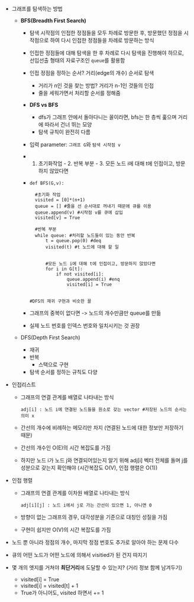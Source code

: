 - 그래프를 탐색하는 방법

  - **BFS(Breadth First Search)**

    - 탐색 시작점의 인접한 정점들을 모두 차례로 방문한 후, 방문했던 정점을 시작점으로 하여 다시 인접한 정점들을 차례로 방문하는 방식
    - 인접한 정점들에 대해 탐색을 한 후 차례로 다시 탐색을 진행해야 하므로, 선입선출 형태의 자료구조인 `queue`를 활용함
    - 인접 정점을 정하는 순서? 거리(edge의 개수) 순서로 탐색
      - 거리가 n인 것을 찾는 방법? 거리가 n-1인 것들의 인접
      - 줄을 세워가면서 처리할 순서를 정해줌
    - **DFS vs BFS**
      - dfs가 그래프 안에서 돌아다니는 꼴이라면, bfs는 한 층씩 훑으며 거리에 따라서 건너 뛰는 모양
      - 탐색 규칙이 완전히 다름

    

    - 입력 parameter: `그래프 G`와 `탐색 시작점 v`

    - 1. 초기화작업 - 2. 반복 부분 - 3. 모든 노드 i에 대해 t에 인접이고, 방문하지 않았다면

    - ```
      def BFS(G,v):
      
      	#초기화 작업
      	visited = [0]*(n+1)
      	queue = [] #줄을 선 순서대로 꺼내기 때문에 큐를 이용
      	queue.append(v) #시작점 v를 큐에 삽입
      	visited[v] = True
      	
      	#반복 부분
      	while queue: #처리할 노드들이 있는 동안 반복
      		t = queue.pop(0) #deq
      		visited(t) #t 노드에 대해 할 일
      		
      		
      		#모든 노드 i에 대해 t에 인접이고, 방문하지 않았다면
      		for i in G[t]:
      			if not visited[i]:
      				queue.append(i) #enq
      				visited[i] = True
      
      
      #DFS의 재귀 구현과 비슷한 꼴
      ```

    - 그래프의 중복이 없다면 -> 노드의 개수만큼만 queue를 만듦

    - 실제 노드 번호를 인덱스 번호와 일치시키는 것 권장

  

  - DFS(Depth First Search)
    - 재귀
    - 반복
      - 스택으로 구현 
    - 탐색 순서를 정하는 규칙도 다양



- 인접리스트

  - 그래프의 연결 관계를 배열로 나타내는 방식

    ```
    adj[i] : 노드 i에 연결된 노드들을 원소로 갖는 vector #저장된 노드의 순서는 의미 x
    ```

  - 간선의 개수에 비례하는 메모리만 차지 (연결된 노드에 대한 정보만 저장하기 때문)

  - 간선의 개수인 O(E)의 시간 복잡도를 가짐

  - 하지만 노드 i가 노드 j와 연결되어있는지 알기 위해 adj[i] 벡터 전체를 돌며 j를 성분으로 갖는지 확인해야 (시간복잡도 O(V), 인접 행렬은 O(1))

- 인접 행렬

  - 그래프의 연결 관계를 이차원 배열로 나타내는 방식

    ```
    adj[i][j] : 노드 i에서 j로 가는 간선이 있으면 1, 아니면 0
    ```

  - 방향이 없는 그래프의 경우, 대각성분을 기준으로 대칭인 성질을 가짐

  - 구현이 쉽지만 O(V)의 시간 복잡도를 가짐



- 노드 뿐 아니라 정점의 개수, 마지막 정점 번호도 추가로 알아야 하는 문제 다수
- 큐의 어떤 노드가 어떤 노드에 의해서 visitied가 된 건지 따지기
- 몇 개의 엣지를 거쳐야 **최단거리**에 도달할 수 있는지? (거리 정보 함께 남겨두기)
  - visited[i] = True
  - visited[i] = visited[t] + 1
  - True가 아니어도, visited 하면서 += 1